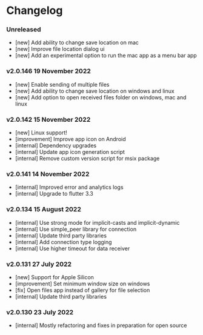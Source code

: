 # Changelog

### Unreleased
- [new] Add ability to change save location on mac
- [new] Improve file location dialog ui
- [new] Add an experimental option to run the mac app as a menu bar app

### v2.0.146 19 November 2022
- [new] Enable sending of multiple files
- [new] Add ability to change save location on windows and linux
- [new] Add option to open received files folder on windows, mac and linux

### v2.0.142 15 November 2022
- [new] Linux support!
- [improvement] Improve app icon on Android
- [internal] Dependency upgrades
- [internal] Update app icon generation script
- [internal] Remove custom version script for msix package

### v2.0.141 14 November 2022
- [internal] Improved error and analytics logs
- [internal] Upgrade to flutter 3.3

### v2.0.134 15 August 2022
- [internal] Use strong mode for implicit-casts and implicit-dynamic
- [internal] Use simple_peer library for connection
- [internal] Update third party libraries
- [internal] Add connection type logging
- [internal] Use higher timeout for data receiver

### v2.0.131 27 July 2022
- [new] Support for Apple Silicon
- [improvement] Set minimum window size on windows
- [fix] Open files app instead of gallery for file selection
- [internal] Update third party libraries

### v2.0.130 23 July 2022
- [internal] Mostly refactoring and fixes in preparation for open source
